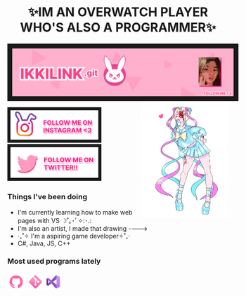 <h1 align = "center" >✨IM AN OVERWATCH PLAYER WHO'S ALSO A PROGRAMMER✨</h1>
<img align="center" border="11" alt="Coding" width="1000" src="./img/banner2.png">
 <img align="right" alt="Coding" width="200" src="./img/needygirl.png">

 <p align="left" " > <a href="https://www.instagram.com/ikkilink/" target="blank"><img width="200" border="7" src="./img/buninsta.png " alt="insta" /></a> <a href="Check out Ca.T (@CaT70126465): https://x.com/CaT70126465?t=AQRIwpk-qPrmTx9ESk001A&s=33" target="blank"><img width="200" border="7" src="./img/TWIITER2.png " alt="insta" /></a></p>
<h3>Things I've been doing </h3>


 - I'm currently learning how to make web pages with VS ☽˚｡･ﾟ✧:･.:
 - I'm also an artist, I made that drawing ---->
 - ‧₊˚✧ I'm a aspiring game developer✧˚₊‧
 - C#, Java, JS, C++    
<h3> Most used programs lately </h3>                      
<p align="left"> <img src="./img/GITHUB.png" alt="GITHUB" width="40" height="40"/> <img src="./img/GIT.png" alt="GITHUB" width="40" height="40"/><img src="./img/VS2.png" alt="VS" width="40" height="40"/></p>
